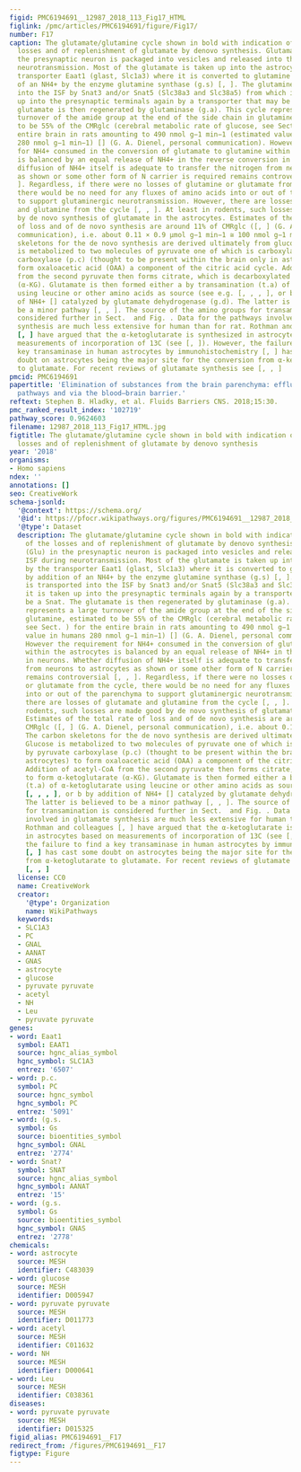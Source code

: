 ```yaml
---
figid: PMC6194691__12987_2018_113_Fig17_HTML
figlink: /pmc/articles/PMC6194691/figure/Fig17/
number: F17
caption: The glutamate/glutamine cycle shown in bold with indication of some of the
  losses and of replenishment of glutamate by denovo synthesis. Glutamate (Glu) in
  the presynaptic neuron is packaged into vesicles and released into the ISF during
  neurotransmission. Most of the glutamate is taken up into the astrocytes by the
  transporter Eaat1 (glast, Slc1a3) where it is converted to glutamine (Gln) by addition
  of an NH4+ by the enzyme glutamine synthase (g.s) [, ]. The glutamine is transported
  into the ISF by Snat3 and/or Snat5 (Slc38a3 and Slc38a5) from which it is taken
  up into the presynaptic terminals again by a transporter that may be a Snat. The
  glutamate is then regenerated by glutaminase (g.a). This cycle represents a large
  turnover of the amide group at the end of the side chain in glutamine, estimated
  to be 55% of the CMRglc (cerebral metabolic rate of glucose, see Sect. ) for the
  entire brain in rats amounting to 490 nmol g−1 min−1 (estimated value in humans
  280 nmol g−1 min−1) [] (G. A. Dienel, personal communication). However the requirement
  for NH4+ consumed in the conversion of glutamate to glutamine within the astrocytes
  is balanced by an equal release of NH4+ in the reverse conversion in neurons. Whether
  diffusion of NH4+ itself is adequate to transfer the nitrogen from neurons to astrocytes
  as shown or some other form of N carrier is required remains controversial [, ,
  ]. Regardless, if there were no losses of glutamine or glutamate from the cycle,
  there would be no need for any fluxes of amino acids into or out of the parenchyma
  to support glutaminergic neurotransmission. However, there are losses of glutamate
  and glutamine from the cycle [, , ]. At least in rodents, such losses are made good
  by de novo synthesis of glutamate in the astrocytes. Estimates of the total rate
  of loss and of de novo synthesis are around 11% of CMRglc ([, ] (G. A. Dienel, personal
  communication), i.e. about 0.11 × 0.9 µmol g−1 min−1 ≅ 100 nmol g−1 min−1. The carbon
  skeletons for the de novo synthesis are derived ultimately from glucose. Glucose
  is metabolized to two molecules of pyruvate one of which is carboxylated by pyruvate
  carboxylase (p.c) (thought to be present within the brain only in astrocytes) to
  form oxaloacetic acid (OAA) a component of the citric acid cycle. Addition of acetyl-CoA
  from the second pyruvate then forms citrate, which is decarboxylated to form α-ketoglutarate
  (α-KG). Glutamate is then formed either a by transamination (t.a) of α-ketoglutarate
  using leucine or other amino acids as source (see e.g. [, , , ], or b by addition
  of NH4+ [] catalyzed by glutamate dehydrogenase (g.d). The latter is believed to
  be a minor pathway [, , ]. The source of the amino groups for transamination is
  considered further in Sect.  and Fig. . Data for the pathways involved in glutamate
  synthesis are much less extensive for human than for rat. Rothman and colleagues
  [, ] have argued that the α-ketoglutarate is synthesized in astrocytes based on
  measurements of incorporation of 13C (see [, ]). However, the failure to find a
  key transaminase in human astrocytes by immunohistochemistry [, ] has cast some
  doubt on astrocytes being the major site for the conversion from α-ketoglutarate
  to glutamate. For recent reviews of glutamate synthesis see [, , ]
pmcid: PMC6194691
papertitle: 'Elimination of substances from the brain parenchyma: efflux via perivascular
  pathways and via the blood–brain barrier.'
reftext: Stephen B. Hladky, et al. Fluids Barriers CNS. 2018;15:30.
pmc_ranked_result_index: '102719'
pathway_score: 0.9624603
filename: 12987_2018_113_Fig17_HTML.jpg
figtitle: The glutamate/glutamine cycle shown in bold with indication of some of the
  losses and of replenishment of glutamate by denovo synthesis
year: '2018'
organisms:
- Homo sapiens
ndex: ''
annotations: []
seo: CreativeWork
schema-jsonld:
  '@context': https://schema.org/
  '@id': https://pfocr.wikipathways.org/figures/PMC6194691__12987_2018_113_Fig17_HTML.html
  '@type': Dataset
  description: The glutamate/glutamine cycle shown in bold with indication of some
    of the losses and of replenishment of glutamate by denovo synthesis. Glutamate
    (Glu) in the presynaptic neuron is packaged into vesicles and released into the
    ISF during neurotransmission. Most of the glutamate is taken up into the astrocytes
    by the transporter Eaat1 (glast, Slc1a3) where it is converted to glutamine (Gln)
    by addition of an NH4+ by the enzyme glutamine synthase (g.s) [, ]. The glutamine
    is transported into the ISF by Snat3 and/or Snat5 (Slc38a3 and Slc38a5) from which
    it is taken up into the presynaptic terminals again by a transporter that may
    be a Snat. The glutamate is then regenerated by glutaminase (g.a). This cycle
    represents a large turnover of the amide group at the end of the side chain in
    glutamine, estimated to be 55% of the CMRglc (cerebral metabolic rate of glucose,
    see Sect. ) for the entire brain in rats amounting to 490 nmol g−1 min−1 (estimated
    value in humans 280 nmol g−1 min−1) [] (G. A. Dienel, personal communication).
    However the requirement for NH4+ consumed in the conversion of glutamate to glutamine
    within the astrocytes is balanced by an equal release of NH4+ in the reverse conversion
    in neurons. Whether diffusion of NH4+ itself is adequate to transfer the nitrogen
    from neurons to astrocytes as shown or some other form of N carrier is required
    remains controversial [, , ]. Regardless, if there were no losses of glutamine
    or glutamate from the cycle, there would be no need for any fluxes of amino acids
    into or out of the parenchyma to support glutaminergic neurotransmission. However,
    there are losses of glutamate and glutamine from the cycle [, , ]. At least in
    rodents, such losses are made good by de novo synthesis of glutamate in the astrocytes.
    Estimates of the total rate of loss and of de novo synthesis are around 11% of
    CMRglc ([, ] (G. A. Dienel, personal communication), i.e. about 0.11 × 0.9 µmol g−1 min−1 ≅ 100 nmol g−1 min−1.
    The carbon skeletons for the de novo synthesis are derived ultimately from glucose.
    Glucose is metabolized to two molecules of pyruvate one of which is carboxylated
    by pyruvate carboxylase (p.c) (thought to be present within the brain only in
    astrocytes) to form oxaloacetic acid (OAA) a component of the citric acid cycle.
    Addition of acetyl-CoA from the second pyruvate then forms citrate, which is decarboxylated
    to form α-ketoglutarate (α-KG). Glutamate is then formed either a by transamination
    (t.a) of α-ketoglutarate using leucine or other amino acids as source (see e.g.
    [, , , ], or b by addition of NH4+ [] catalyzed by glutamate dehydrogenase (g.d).
    The latter is believed to be a minor pathway [, , ]. The source of the amino groups
    for transamination is considered further in Sect.  and Fig. . Data for the pathways
    involved in glutamate synthesis are much less extensive for human than for rat.
    Rothman and colleagues [, ] have argued that the α-ketoglutarate is synthesized
    in astrocytes based on measurements of incorporation of 13C (see [, ]). However,
    the failure to find a key transaminase in human astrocytes by immunohistochemistry
    [, ] has cast some doubt on astrocytes being the major site for the conversion
    from α-ketoglutarate to glutamate. For recent reviews of glutamate synthesis see
    [, , ]
  license: CC0
  name: CreativeWork
  creator:
    '@type': Organization
    name: WikiPathways
  keywords:
  - SLC1A3
  - PC
  - GNAL
  - AANAT
  - GNAS
  - astrocyte
  - glucose
  - pyruvate pyruvate
  - acetyl
  - NH
  - Leu
  - pyruvate pyruvate
genes:
- word: Eaat1
  symbol: EAAT1
  source: hgnc_alias_symbol
  hgnc_symbol: SLC1A3
  entrez: '6507'
- word: p.c.
  symbol: PC
  source: hgnc_symbol
  hgnc_symbol: PC
  entrez: '5091'
- word: (g.s.
  symbol: Gs
  source: bioentities_symbol
  hgnc_symbol: GNAL
  entrez: '2774'
- word: Snat?
  symbol: SNAT
  source: hgnc_alias_symbol
  hgnc_symbol: AANAT
  entrez: '15'
- word: (g.s.
  symbol: Gs
  source: bioentities_symbol
  hgnc_symbol: GNAS
  entrez: '2778'
chemicals:
- word: astrocyte
  source: MESH
  identifier: C483039
- word: glucose
  source: MESH
  identifier: D005947
- word: pyruvate pyruvate
  source: MESH
  identifier: D011773
- word: acetyl
  source: MESH
  identifier: C011632
- word: NH
  source: MESH
  identifier: D000641
- word: Leu
  source: MESH
  identifier: C038361
diseases:
- word: pyruvate pyruvate
  source: MESH
  identifier: D015325
figid_alias: PMC6194691__F17
redirect_from: /figures/PMC6194691__F17
figtype: Figure
---
```

